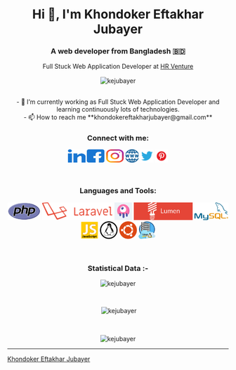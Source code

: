 <h1 align="center">Hi 👋, I'm Khondoker Eftakhar Jubayer</h1>
<h3 align="center">A web developer from Bangladesh 🇧🇩</h3>
<p align="center">Full Stuck Web Application Developer at <a href="https://hrventureai.com/" target="_blank">HR Venture</a></p>
<p align="center"><img align="center" src="https://komarev.com/ghpvc/?username=kejubayer&label=Profile%20views&color=0e75b6&style=flat" alt="kejubayer" /></p>
<p align="center">
<br>
- 🌱 I’m currently working as Full Stuck Web Application Developer and learning continuously lots of technologies.  
<br>
- 📫 How to reach me **khondokereftakharjubayer@gmail.com**
<br>
</p>
<h3 align="center">Connect with me:</h3>
<p align="center">
  <a href="https://www.linkedin.com/in/kejubayer/" target="blank"><img align="center"
      src="./icons/social/linked-in-alt.svg"
      alt="kejubayer" height="30" width="40" /></a>
  <a href="https://www.facebook.com/engr.k.e.jubayer" target="blank"><img align="center"
      src="./icons/social/facebook.svg"
      alt="kejubayer" height="30" width="40" /></a>
  <a href="https://www.instagram.com/kejubayer/" target="blank"><img align="center"
      src="./icons/social/instagram.svg"
      alt="kejubayer" height="30" width="40" /></a>
  <a href="https://kejubayer.com/" target="blank"><img align="center"
      src="./icons/social/website.png"
      alt="kejubayer" height="30" /></a>
  <a href="https://twitter.com/kejubayer/" target="blank"><img align="center"
      src="./icons/social/twitter.png"
      alt="kejubayer" height="30" /></a>
  <a href="https://www.pinterest.com/kejubayer/" target="blank"><img align="center"
      src="./icons/social/pinterest.png"
      alt="kejubayer" height="30" /></a>
</p>

<br>

<h3 align="center">Languages and Tools:</h3>
<p align="center"> 
<a href="https://www.php.net/" target="_blank" rel="noreferrer"><img
      src="icons/php.png" alt="php" height="40" /></a> 
<a href="https://laravel.com/" target="_blank" rel="noreferrer"><img
      src="icons/laravel.png" alt="laravel" height="40" /></a>
<a href="https://laravel-livewire.com/" target="_blank" rel="noreferrer"><img
      src="icons/livewire.png" alt="livewire" height="40" /></a> 
<a href="https://lumen.laravel.com/" target="_blank" rel="noreferrer"><img
      src="icons/lumen.jpeg" alt="lumen" height="40" /></a> 
<a href="https://www.mysql.com/" target="_blank" rel="noreferrer"><img
      src="icons/mysql.png" alt="mysql" height="40" /></a> 
<a href="https://www.javascript.com/" target="_blank" rel="noreferrer"><img
      src="icons/js.webp" alt="javascript" height="40" /></a> 
<a href="https://www.linux.org/" target="_blank" rel="noreferrer"><img
      src="icons/linux.png" alt="linux" height="40" /></a> 
<a href="https://ubuntu.com/" target="_blank" rel="noreferrer"><img
      src="icons/ubuntu.svg" alt="ubuntu" height="40" /></a>
<a href="https://www.linux.org/" target="_blank" rel="noreferrer"><img
      src="icons/linux-server.jpg" alt="linux-server" height="40" /></a> 
</p>
<br>
<h3 align="center">Statistical Data :-</h3>
<p align="center"><img
    src="https://github-readme-stats.vercel.app/api/top-langs?username=kejubayer&show_icons=true&locale=en&layout=compact"
    alt="kejubayer" /></p>
<br>

<p align="center">&nbsp;<img  src="https://github-readme-stats.vercel.app/api?username=kejubayer&show_icons=true&locale=en"
    alt="kejubayer" /></p>
<br>

<p align="center"><img align="center" src="https://github-readme-streak-stats.herokuapp.com/?user=kejubayer&" alt="kejubayer" /></p>

------------------------------------------------------------------------------------------------------------------------------------------
[Khondoker Eftakhar Jubayer](https://kejubayer.com)